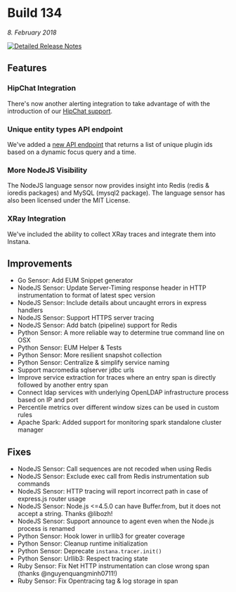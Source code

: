 # Build 134
_8. February 2018_

[![Detailed Release Notes](https://img.shields.io/badge/detailed%20release%20notes-133-brightgreen.svg)](https://docs.instana.io/releases/notes/build_134/)

## Features

### HipChat Integration

There's now another alerting integration to take advantage of with the introduction of our [HipChat support](https://docs.instana.io/ecosystem/hipchat).

### Unique entity types API endpoint

We've added a [new API endpoint](https://documenter.getpostman.com/view/1527374/instana-api/2TqWQh#6534d5a0-3776-eb53-734d-d7f77124636f) that returns a list of unique plugin ids based on a dynamic focus query and a time.

### More NodeJS Visibility

The NodeJS language sensor now provides insight into Redis (redis & ioredis packages) and MySQL (mysql2 package).  The language sensor has also been licensed under the MIT License.

### XRay Integration

We've included the ability to collect XRay traces and integrate them into Instana.

## Improvements

* Go Sensor: Add EUM Snippet generator
* NodeJS Sensor: Update Server-Timing response header in HTTP instrumentation to format of latest spec version
* NodeJS Sensor: Include details about uncaught errors in express handlers
* NodeJS Sensor: Support HTTPS server tracing
* NodeJS Sensor: Add batch (pipeline) support for Redis
* Python Sensor: A more reliable way to determine true command line on OSX
* Python Sensor: EUM Helper & Tests
* Python Sensor: More resilient snapshot collection
* Python Sensor: Centralize & simplify service naming
* Support macromedia sqlserver jdbc urls
* Improve service extraction for traces where an entry span is directly followed by another entry span
* Connect ldap services with underlying OpenLDAP infrastructure process based on IP and port
* Percentile metrics over different window sizes can be used in custom rules
* Apache Spark: Added support for monitoring spark standalone cluster manager

## Fixes

* NodeJS Sensor: Call sequences are not recoded when using Redis
* NodeJS Sensor: Exclude exec call from Redis instrumentation sub commands
* NodeJS Sensor: HTTP tracing will report incorrect path in case of express.js router usage
* NodeJS Sensor: Node.js <=4.5.0 can have Buffer.from, but it does not accept a string. Thanks @libozh!
* NodeJS Sensor: Support announce to agent even when the Node.js process is renamed
* Python Sensor: Hook lower in urllib3 for greater coverage
* Python Sensor: Cleanup runtime initialization
* Python Sensor: Deprecate `instana.tracer.init()`
* Python Sensor: Urllib3: Respect tracing state
* Ruby Sensor: Fix Net HTTP instrumentation can close wrong span (thanks @nguyenquangminh0711!)
* Ruby Sensor: Fix Opentracing tag & log storage in span
